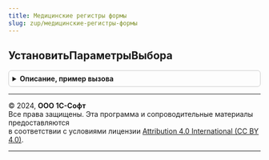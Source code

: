 ```yaml
---
title: Медицинские регистры формы
slug: zup/медицинские-регистры-формы
---
```



## УстановитьПараметрыВыбора
<details style="margin: 1em 0; padding: 0.5em; border: 1px solid #ccc; border-radius: 6px;">

<summary style="font-weight: bold; cursor: pointer;">Описание, пример вызова</summary>

```bsl

Процедура УстановитьПараметрыВыбора(Форма, ИмяЭлементаУправления, КодКлассификатора) Экспорт
```

Пример вызова
```bsl
МедицинскиеРегистрыФормы.УстановитьПараметрыВыбора(Форма, ИмяЭлементаУправления, КодКлассификатора) 
```
</details>

---

© 2024, **ООО 1С-Софт**  
Все права защищены. Эта программа и сопроводительные материалы предоставляются  
в соответствии с условиями лицензии [Attribution 4.0 International (CC BY 4.0)](https://creativecommons.org/licenses/by/4.0/legalcode).

---
